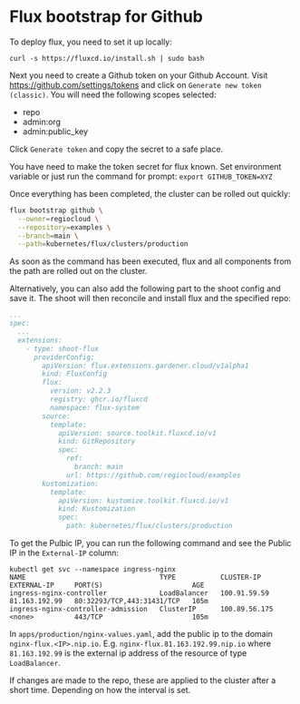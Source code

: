 # Flux bootstrap for Github

To deploy flux, you need to set it up locally:

```shell
curl -s https://fluxcd.io/install.sh | sudo bash
```

Next you need to create a Github token on your Github Account. Visit https://github.com/settings/tokens and click on `Generate new token (classic)`. You will need the following scopes selected:

- repo
- admin:org
- admin:public_key

Click `Generate token` and copy the secret to a safe place.

You have need to make the token secret for flux known. Set environment variable or just run the command for prompt: `export GITHUB_TOKEN=XYZ`

Once everything has been completed, the cluster can be rolled out quickly:

```bash
flux bootstrap github \
  --owner=regiocloud \
  --repository=examples \
  --branch=main \
  --path=kubernetes/flux/clusters/production
```
As soon as the command has been executed, flux and all components from the path are rolled out on the cluster.

Alternatively, you can also add the following part to the shoot config and save it. The shoot will then reconcile and install flux and the specified repo:

```yaml
...
spec:
  ...
  extensions:
    - type: shoot-flux
      providerConfig:
        apiVersion: flux.extensions.gardener.cloud/v1alpha1
        kind: FluxConfig
        flux:
          version: v2.2.3
          registry: ghcr.io/fluxcd
          namespace: flux-system
        source:
          template:
            apiVersion: source.toolkit.fluxcd.io/v1
            kind: GitRepository
            spec:
              ref:
                branch: main
              url: https://github.com/regiocloud/examples
        kustomization:
          template:
            apiVersion: kustomize.toolkit.fluxcd.io/v1
            kind: Kustomization
            spec:
              path: kubernetes/flux/clusters/production
```

To get the Pulbic IP, you can run the following command and see the Public IP in the `External-IP` column:

``` shell
kubectl get svc --namespace ingress-nginx
NAME                                 TYPE           CLUSTER-IP      EXTERNAL-IP     PORT(S)                      AGE
ingress-nginx-controller             LoadBalancer   100.91.59.59    81.163.192.99   80:32293/TCP,443:31431/TCP   105m
ingress-nginx-controller-admission   ClusterIP      100.89.56.175   <none>          443/TCP                      105m
```

In `apps/production/nginx-values.yaml`, add the public ip to the domain `nginx-flux.<IP>.nip.io`. E.g. `nginx-flux.81.163.192.99.nip.io` where `81.163.192.99` is the external ip address of the resource of type `LoadBalancer`.

If changes are made to the repo, these are applied to the cluster after a short time. Depending on how the interval is set.
